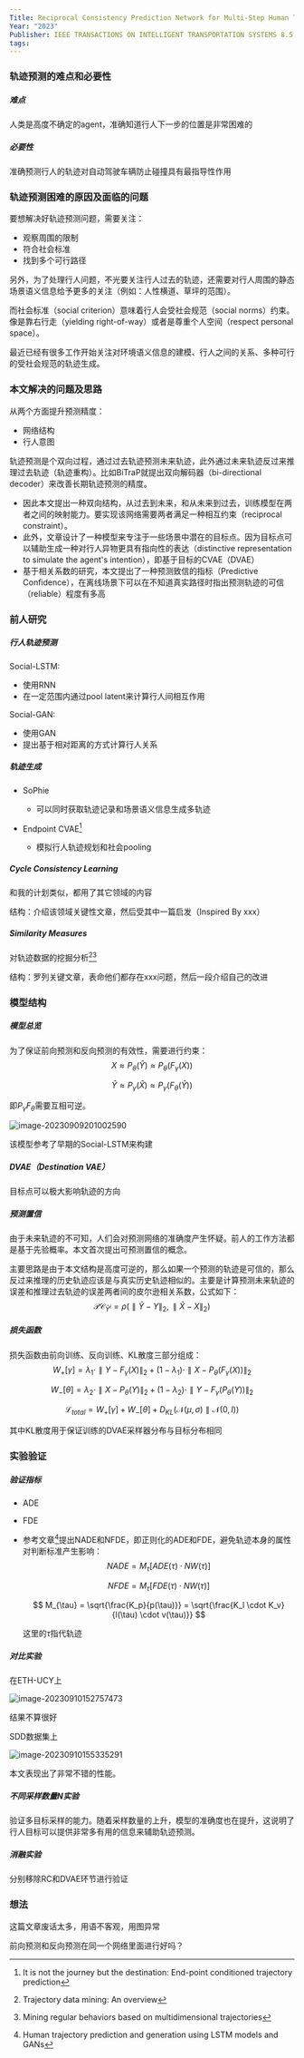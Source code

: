 ```yaml
---
Title: Reciprocal Consistency Prediction Network for Multi-Step Human Trajectory Prediction
Year: "2023"
Publisher: IEEE TRANSACTIONS ON INTELLIGENT TRANSPORTATION SYSTEMS 8.5
tags:
---
```

### 轨迹预测的难点和必要性

##### 难点

人类是高度不确定的agent，准确知道行人下一步的位置是非常困难的

##### 必要性

准确预测行人的轨迹对自动驾驶车辆防止碰撞具有最指导性作用

### 轨迹预测困难的原因及面临的问题

要想解决好轨迹预测问题，需要关注：

+ 观察周围的限制
+ 符合社会标准
+ 找到多个可行路径

另外，为了处理行人问题，不光要关注行人过去的轨迹，还需要对行人周围的静态场景语义信息给予更多的关注（例如：人性横道、草坪的范围）。

而社会标准（social criterion）意味着行人会受社会规范（social norms）约束。像是靠右行走（yielding right-of-way）或者是尊重个人空间（respect personal space）。

最近已经有很多工作开始关注对环境语义信息的建模、行人之间的关系、多种可行的受社会规范的轨迹生成。

### 本文解决的问题及思路

从两个方面提升预测精度：

+ 网络结构
+ 行人意图

轨迹预测是个双向过程，通过过去轨迹预测未来轨迹，此外通过未来轨迹反过来推理过去轨迹（轨迹重构）。比如BiTraP就提出双向解码器（bi-directional decoder）来改善长期轨迹预测的精度。

+ 因此本文提出一种双向结构，从过去到未来，和从未来到过去，训练模型在两者之间的映射能力。要实现该网络需要两者满足一种相互约束（reciprocal constraint）。
+ 此外，文章设计了一种模型来专注于一些场景中潜在的目标点。因为目标点可以辅助生成一种对行人异物更具有指向性的表达（distinctive representation to simulate the agent's intention），即基于目标的CVAE（DVAE）
+ 基于相关系数的研究，本文提出了一种预测致信的指标（Predictive Confidence），在离线场景下可以在不知道真实路径时指出预测轨迹的可信（reliable）程度有多高

### 前人研究

##### 行人轨迹预测

Social-LSTM:

+ 使用RNN
+ 在一定范围内通过pool latent来计算行人间相互作用

Social-GAN:

+ 使用GAN
+ 提出基于相对距离的方式计算行人关系

##### 轨迹生成

+ SoPhie
  + 可以同时获取轨迹记录和场景语义信息生成多轨迹

+ Endpoint CVAE[^1]
  + 模拟行人轨迹规划和社会pooling

##### Cycle Consistency Learning

和我的计划类似，都用了其它领域的内容

结构：介绍该领域关键性文章，然后受其中一篇启发（Inspired By xxx）

##### Similarity Measures

对轨迹数据的挖掘分析[^2][^3]

结构：罗列关键文章，表命他们都存在xxx问题，然后一段介绍自己的改进

### 模型结构

##### 模型总览

为了保证前向预测和反向预测的有效性，需要进行约束：
$$
X \approx P_{\theta}(\hat{Y}) \approx P_{\theta}(F_{\gamma}(X))
$$

$$
\hat{Y} \approx P_{\gamma}(\hat{X}) \approx P_{\gamma}(F_{\theta}(\hat{Y}))
$$

即$P_{\gamma}F_{\theta}$需要互相可逆。

![image-20230909201002590](../img/image-20230909201002590.png)

该模型参考了早期的Social-LSTM来构建

##### DVAE（Destination VAE）

目标点可以极大影响轨迹的方向

##### 预测置信

由于未来轨迹的不可知，人们会对预测网络的准确度产生怀疑。前人的工作方法都是基于先验概率。本文首次提出可预测置信的概念。

主要思路是由于本文结构是高度可逆的，那么如果一个预测的轨迹是可信的，那么反过来推理的历史轨迹应该是与真实历史轨迹相似的。主要是计算预测未来轨迹的误差和推理过去轨迹的误差两者间的皮尔逊相关系数，公式如下：
$$
\mathcal{PC}_{\hat{Y}^i} = \rho(\parallel \hat{Y} - Y \parallel_2, \parallel \hat{X} - X \parallel_2)
$$

##### 损失函数

损失函数由前向训练、反向训练、KL散度三部分组成：
$$
W_{+}[\gamma] = \lambda_1 \cdot \parallel Y - F_{\gamma}(X) \parallel_2 + (1 - \lambda_1) \cdot \parallel X - P_{\theta}(F_{\gamma}(X)) \parallel_2
$$

$$
W_{-}[\theta] = \lambda_2 \cdot \parallel X - P_{\theta}(Y) \parallel_2 + (1 - \lambda_2) \cdot \parallel Y - F_{\gamma}(P_{\theta}(Y)) \parallel_2
$$

$$
\mathcal{L}_{total} = W_+[\gamma] + W_-[\theta] + D_{KL}(\mathcal{N}(\mu,\sigma) \parallel \mathcal{N}(0,I))
$$

其中KL散度用于保证训练的DVAE采样器分布与目标分布相同

### 实验验证

##### 验证指标

+ ADE

+ FDE

+ 参考文章[^4]提出NADE和NFDE，即正则化的ADE和FDE，避免轨迹本身的属性对判断标准产生影响：
  $$
  NADE = M_{\tau}[ADE(\tau) \cdot NW(\tau)]
  $$

  $$
  NFDE = M_{\tau}[FDE(\tau) \cdot NW(\tau)]
  $$

  $$
  M_{\tau} = \sqrt{\frac{K_p}{p(\tau)}} = \sqrt{\frac{K_l \cdot K_v}{l(\tau) \cdot v(\tau)}}
  $$

  这里的$\tau$指代轨迹

##### 对比实验

在ETH-UCY上

![image-20230910152757473](../img/image-20230910152757473.png)

结果不算很好

SDD数据集上

![image-20230910155335291](../img/image-20230910155335291.png)

本文表现出了非常不错的性能。

##### 不同采样数量N实验

验证多目标采样的能力。随着采样数量的上升，模型的准确度也在提升，这说明了行人目标可以提供非常多有用的信息来辅助轨迹预测。

##### 消融实验

分别移除RC和DVAE环节进行验证

### 想法

这篇文章废话太多，用语不客观，用图异常



前向预测和反向预测在同一个网络里面进行好吗？



[^1]: It is not the journey but the destination: End-point conditioned trajectory prediction
[^2]: Trajectory data mining: An overview
[^3]: Mining regular behaviors based on multidimensional trajectories
[^4]:Human trajectory prediction and generation using LSTM models and GANs
